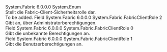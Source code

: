 <Type Name="FabricClientRole" FullName="System.Fabric.FabricClientRole">
  <TypeSignature Language="C#" Value="public enum FabricClientRole" />
  <TypeSignature Language="ILAsm" Value=".class public auto ansi sealed FabricClientRole extends System.Enum" />
  <TypeSignature Language="DocId" Value="T:System.Fabric.FabricClientRole" />
  <TypeSignature Language="VB.NET" Value="Public Enum FabricClientRole" />
  <TypeSignature Language="F#" Value="type FabricClientRole = " />
  <AssemblyInfo>
    <AssemblyName>System.Fabric</AssemblyName>
    <AssemblyVersion>6.0.0.0</AssemblyVersion>
  </AssemblyInfo>
  <Base>
    <BaseTypeName>System.Enum</BaseTypeName>
  </Base>
  <Docs>
    <summary>
      <para>
            Stellt die Fabric-Client-Sicherheitsrolle dar.
            </para>
    </summary>
    <remarks>To be added.</remarks>
  </Docs>
  <Members>
    <Member MemberName="Admin">
      <MemberSignature Language="C#" Value="Admin" />
      <MemberSignature Language="ILAsm" Value=".field public static literal valuetype System.Fabric.FabricClientRole Admin = int32(2)" />
      <MemberSignature Language="DocId" Value="F:System.Fabric.FabricClientRole.Admin" />
      <MemberSignature Language="VB.NET" Value="Admin" />
      <MemberSignature Language="F#" Value="Admin = 2" Usage="System.Fabric.FabricClientRole.Admin" />
      <MemberType>Field</MemberType>
      <AssemblyInfo>
        <AssemblyName>System.Fabric</AssemblyName>
        <AssemblyVersion>6.0.0.0</AssemblyVersion>
      </AssemblyInfo>
      <ReturnValue>
        <ReturnType>System.Fabric.FabricClientRole</ReturnType>
      </ReturnValue>
      <MemberValue>2</MemberValue>
      <Docs>
        <summary>
          <para>
            Gibt an, über Administratorberechtigungen.
            </para>
        </summary>
      </Docs>
    </Member>
    <Member MemberName="Unknown">
      <MemberSignature Language="C#" Value="Unknown" />
      <MemberSignature Language="ILAsm" Value=".field public static literal valuetype System.Fabric.FabricClientRole Unknown = int32(0)" />
      <MemberSignature Language="DocId" Value="F:System.Fabric.FabricClientRole.Unknown" />
      <MemberSignature Language="VB.NET" Value="Unknown" />
      <MemberSignature Language="F#" Value="Unknown = 0" Usage="System.Fabric.FabricClientRole.Unknown" />
      <MemberType>Field</MemberType>
      <AssemblyInfo>
        <AssemblyName>System.Fabric</AssemblyName>
        <AssemblyVersion>6.0.0.0</AssemblyVersion>
      </AssemblyInfo>
      <ReturnValue>
        <ReturnType>System.Fabric.FabricClientRole</ReturnType>
      </ReturnValue>
      <MemberValue>0</MemberValue>
      <Docs>
        <summary>
            Gibt die unbekannte Berechtigungen an.
            </summary>
      </Docs>
    </Member>
    <Member MemberName="User">
      <MemberSignature Language="C#" Value="User" />
      <MemberSignature Language="ILAsm" Value=".field public static literal valuetype System.Fabric.FabricClientRole User = int32(1)" />
      <MemberSignature Language="DocId" Value="F:System.Fabric.FabricClientRole.User" />
      <MemberSignature Language="VB.NET" Value="User" />
      <MemberSignature Language="F#" Value="User = 1" Usage="System.Fabric.FabricClientRole.User" />
      <MemberType>Field</MemberType>
      <AssemblyInfo>
        <AssemblyName>System.Fabric</AssemblyName>
        <AssemblyVersion>6.0.0.0</AssemblyVersion>
      </AssemblyInfo>
      <ReturnValue>
        <ReturnType>System.Fabric.FabricClientRole</ReturnType>
      </ReturnValue>
      <MemberValue>1</MemberValue>
      <Docs>
        <summary>
          <para>
            Gibt die Benutzerberechtigungen an.
            </para>
        </summary>
      </Docs>
    </Member>
  </Members>
</Type>